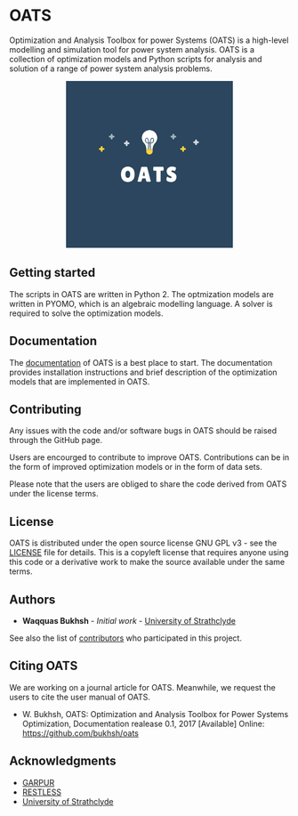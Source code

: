 # OATS

Optimization and Analysis Toolbox for power Systems (OATS) is a high-level modelling and simulation tool for power system analysis. OATS is a collection of optimization models and Python scripts for analysis and solution of a range of power system analysis problems. 
<p align="center">
  <img  height="300" src="logo.png">
</p>

## Getting started
The scripts in OATS are written in Python 2. The optmization models are written in PYOMO, which is an algebraic modelling language. A solver is required to solve the optimization models. 

## Documentation
The [documentation](oatsdoc.pdf) of OATS is a best place to start. The documentation provides installation instructions and brief description of the optimization models that are implemented in OATS. 

## Contributing
Any issues with the code and/or software bugs in OATS should be raised through the GitHub page. 

Users are encourged to contribute to improve OATS. Contributions can be in the form of improved optimization models or in the form of data sets. 

Please note that the users are obliged to share the code derived from OATS under the license terms. 

## License

OATS is distributed under the open source license GNU GPL v3 - see the [LICENSE](LICENSE.md) file for details. This is a copyleft license that requires anyone using this code or a derivative work to make the source available under the same terms.

## Authors
* **Waqquas Bukhsh** - *Initial work* - [University of Strathclyde](www.wbukhsh.com)

See also the list of [contributors](https://github.com/bukhsh/oats/contributors) who participated in this project.

## Citing OATS

We are working on a journal article for OATS. Meanwhile, we request the users to cite the user manual of OATS.

* W. Bukhsh, OATS: Optimization and Analysis Toolbox for Power Systems Optimization, Documentation realease 0.1, 2017 \[Available\] Online: https://github.com/bukhsh/oats

## Acknowledgments

* [GARPUR](https://www.sintef.no/projectweb/garpur)
* [RESTLESS](http://gow.epsrc.ac.uk/NGBOViewGrant.aspx?GrantRef=EP/N001893/1)
* [University of Strathclyde](https://www.strath.ac.uk/)
